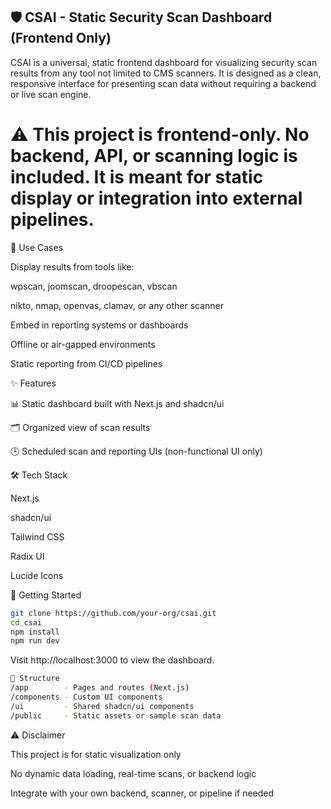 ## 🛡️ CSAI - Static Security Scan Dashboard (Frontend Only)

CSAI is a universal, static frontend dashboard for visualizing security scan results from any tool not limited to CMS scanners. It is designed as a clean, responsive interface for presenting scan data without requiring a backend or live scan engine.

# ⚠️ This project is frontend-only. No backend, API, or scanning logic is included. It is meant for static display or integration into external pipelines.

🧩 Use Cases

Display results from tools like:

wpscan, joomscan, droopescan, vbscan

nikto, nmap, openvas, clamav, or any other scanner

Embed in reporting systems or dashboards

Offline or air-gapped environments

Static reporting from CI/CD pipelines

✨ Features

📊 Static dashboard built with Next.js and shadcn/ui

🗂️ Organized view of scan results

🕒 Scheduled scan and reporting UIs (non-functional UI only)


🛠️ Tech Stack

Next.js

shadcn/ui

Tailwind CSS

Radix UI

Lucide Icons

🚀 Getting Started
```bash
git clone https://github.com/your-org/csai.git
cd csai
npm install
npm run dev
```

Visit http://localhost:3000
 to view the dashboard.

```bash
📂 Structure
/app        - Pages and routes (Next.js)
/components - Custom UI components
/ui         - Shared shadcn/ui components
/public     - Static assets or sample scan data
```

⚠️ Disclaimer

This project is for static visualization only

No dynamic data loading, real-time scans, or backend logic

Integrate with your own backend, scanner, or pipeline if needed

